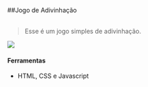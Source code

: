 ##Jogo de Adivinhação <br/><br/>
> Esse é um jogo simples de adivinhação.

![](https://imgur.com/BwFzLo3)  
#### Ferramentas 
* HTML, CSS e Javascript
